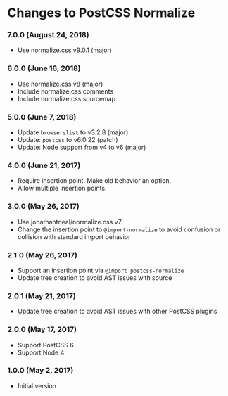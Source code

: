 # Changes to PostCSS Normalize

### 7.0.0 (August 24, 2018)

- Use normalize.css v9.0.1 (major)

### 6.0.0 (June 16, 2018)

- Use normalize.css v8 (major)
- Include normalize.css comments
- Include normalize.css sourcemap

### 5.0.0 (June 7, 2018)

- Update `browserslist` to v3.2.8 (major)
- Update: `postcss` to v6.0.22 (patch)
- Update: Node support from v4 to v6 (major)

### 4.0.0 (June 21, 2017)

- Require insertion point. Make old behavior an option.
- Allow multiple insertion points.

### 3.0.0 (May 26, 2017)

- Use jonathantneal/normalize.css v7
- Change the insertion point to `@import-normalize` to avoid confusion or
  collision with standard import behavior

### 2.1.0 (May 26, 2017)

- Support an insertion point via `@import postcss-normalize`
- Update tree creation to avoid AST issues with source

### 2.0.1 (May 21, 2017)

- Update tree creation to avoid AST issues with other PostCSS plugins

### 2.0.0 (May 17, 2017)

- Support PostCSS 6
- Support Node 4

### 1.0.0 (May 2, 2017)

- Initial version
